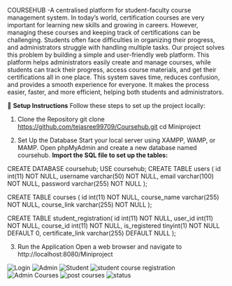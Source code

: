 COURSEHUB
           -A centralised platform for student-faculty course management system.
In today’s world, certification courses are very important for learning new skills and growing in careers. However, managing these courses and keeping track of certifications can be challenging. Students often face difficulties in organizing their progress, and administrators struggle with handling multiple tasks.
Our project solves this problem by building a simple and user-friendly web platform. This platform helps administrators easily create and manage courses, while students can track their progress, access course materials, and get their certifications all in one place.
This system saves time, reduces confusion, and provides a smooth experience for everyone. It makes the process easier, faster, and more efficient, helping both students and administrators.

📝 **Setup Instructions**
Follow these steps to set up the project locally:

1. Clone the Repository
git clone https://github.com/tejasree99709/Coursehub.git
cd Miniproject

2. Set Up the Database
Start your local server using XAMPP, WAMP, or MAMP.
Open phpMyAdmin and create a new database named coursehub.
**Import the SQL file to set up the tables:**

CREATE DATABASE coursehub;
USE coursehub;
CREATE TABLE users (
   id int(11) NOT NULL,
   username varchar(50) NOT NULL,
   email varchar(100) NOT NULL,
   password varchar(255) NOT NULL
);

CREATE TABLE courses (
   id int(11) NOT NULL,
   course_name varchar(255) NOT NULL,
   course_link varchar(255) NOT NULL
);

CREATE TABLE student_registration(
   id int(11) NOT NULL,
   user_id int(11) NOT NULL,
   course_id int(11) NOT NULL,
   is_registered tinyint(1) NOT NULL DEFAULT 0,
   certificate_link varchar(255) DEFAULT NULL
);

3. Run the Application
Open a web browser and navigate to http://localhost:8080/Miniproject


![Login](https://github.com/user-attachments/assets/a2bbf5e0-b93b-4ff3-bb34-e215d7989b4f)
![Admin](https://github.com/user-attachments/assets/c491038f-b0af-4b4c-9cdf-efcaa0e0a10e)
![Student](https://github.com/user-attachments/assets/0acd6f29-7d86-4236-be8f-7e2b0bc4dcd7)
![student course registration](https://github.com/user-attachments/assets/f100c156-6860-45b3-9322-55c82f9b3a6a)
![Admin Courses](https://github.com/user-attachments/assets/057dd791-ac10-4d60-b82e-d5db7582ebb7)
![post courses](https://github.com/user-attachments/assets/be297c34-7491-46f7-8852-85194e5b3e0d)
![status](https://github.com/user-attachments/assets/a91e63ad-3482-433b-a7f3-6514fb56844e)
